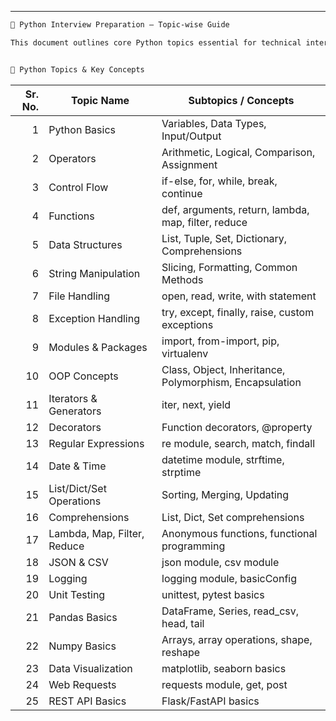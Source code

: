 
---

```markdown
🐍 Python Interview Preparation – Topic-wise Guide

This document outlines core Python topics essential for technical interviews and hands-on coding roles. Each entry highlights major subtopics and concepts you should understand and practice.


🧠 Python Topics & Key Concepts
```
| Sr. No. | Topic Name                    | Subtopics / Concepts                                        |
|--------:|------------------------------|--------------------------------------------------------------|
| 1       | Python Basics                | Variables, Data Types, Input/Output                          |
| 2       | Operators                    | Arithmetic, Logical, Comparison, Assignment                  |
| 3       | Control Flow                 | if-else, for, while, break, continue                         |
| 4       | Functions                    | def, arguments, return, lambda, map, filter, reduce          |
| 5       | Data Structures              | List, Tuple, Set, Dictionary, Comprehensions                 |
| 6       | String Manipulation          | Slicing, Formatting, Common Methods                          |
| 7       | File Handling                | open, read, write, with statement                            |
| 8       | Exception Handling           | try, except, finally, raise, custom exceptions               |
| 9       | Modules & Packages           | import, from-import, pip, virtualenv                         |
| 10      | OOP Concepts                 | Class, Object, Inheritance, Polymorphism, Encapsulation      |
| 11      | Iterators & Generators       | iter, next, yield                                            |
| 12      | Decorators                   | Function decorators, @property                               |
| 13      | Regular Expressions          | re module, search, match, findall                            |
| 14      | Date & Time                  | datetime module, strftime, strptime                          |
| 15      | List/Dict/Set Operations     | Sorting, Merging, Updating                                   |
| 16      | Comprehensions               | List, Dict, Set comprehensions                               |
| 17      | Lambda, Map, Filter, Reduce  | Anonymous functions, functional programming                  |
| 18      | JSON & CSV                   | json module, csv module                                      |
| 19      | Logging                      | logging module, basicConfig                                  |
| 20      | Unit Testing                 | unittest, pytest basics                                      |
| 21      | Pandas Basics                | DataFrame, Series, read_csv, head, tail                      |
| 22      | Numpy Basics                 | Arrays, array operations, shape, reshape                     |
| 23      | Data Visualization           | matplotlib, seaborn basics                                   |
| 24      | Web Requests                 | requests module, get, post                                   |
| 25      | REST API Basics              | Flask/FastAPI basics                                         |

